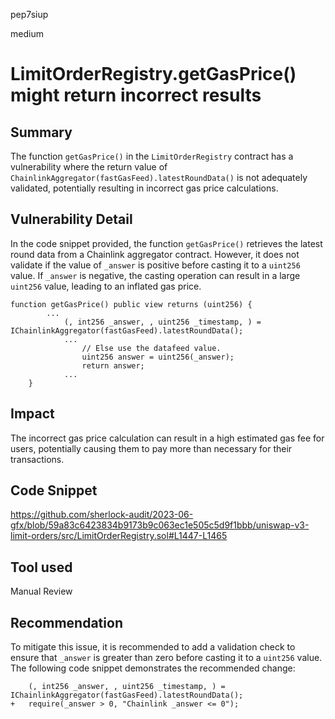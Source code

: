 pep7siup

medium

# LimitOrderRegistry.getGasPrice() might return incorrect results

## Summary

The function `getGasPrice()` in the `LimitOrderRegistry` contract has a vulnerability where the return value of  `ChainlinkAggregator(fastGasFeed).latestRoundData()` is not adequately validated, potentially resulting in incorrect gas price calculations.

## Vulnerability Detail

In the code snippet provided, the function `getGasPrice()` retrieves the latest round data from a Chainlink aggregator contract. However, it does not validate if the value of `_answer` is positive before casting it to a `uint256` value. If `_answer` is negative, the casting operation can result in a large `uint256` value, leading to an inflated gas price.

```solidity
function getGasPrice() public view returns (uint256) {
        ...
            (, int256 _answer, , uint256 _timestamp, ) = IChainlinkAggregator(fastGasFeed).latestRoundData();
            ...
                // Else use the datafeed value.
                uint256 answer = uint256(_answer);
                return answer;
            ...
    }
```

## Impact

The incorrect gas price calculation can result in a high estimated gas fee for users, potentially causing them to pay more than necessary for their transactions.

## Code Snippet

https://github.com/sherlock-audit/2023-06-gfx/blob/59a83c6423834b9173b9c063ec1e505c5d9f1bbb/uniswap-v3-limit-orders/src/LimitOrderRegistry.sol#L1447-L1465

## Tool used

Manual Review

## Recommendation

To mitigate this issue, it is recommended to add a validation check to ensure that `_answer` is greater than zero before casting it to a `uint256` value. The following code snippet demonstrates the recommended change:

```solidity
	(, int256 _answer, , uint256 _timestamp, ) = IChainlinkAggregator(fastGasFeed).latestRoundData();
+	require(_answer > 0, "Chainlink _answer <= 0");
```